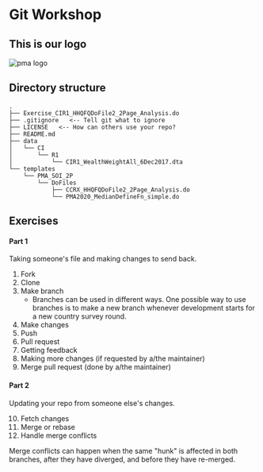# Git Workshop

## This is our logo
![pma logo](https://pma2020.org/sites/default/files/PMA2020FINALwtext.jpg)

## Directory structure
```
.
├── Exercise_CIR1_HHQFQDoFile2_2Page_Analysis.do
├── .gitignore   <-- Tell git what to ignore
├── LICENSE   <-- How can others use your repo?
├── README.md
├── data
│   └── CI
│       └── R1
│           └── CIR1_WealthWeightAll_6Dec2017.dta
└── templates
    └── PMA_SOI_2P
        └── DoFiles
            ├── CCRX_HHQFQDoFile2_2Page_Analysis.do
            └── PMA2020_MedianDefineFn_simple.do
```

## Exercises 

<!---
### Use Case 1 - Personal Repo
- Personal changes over time; saving (interactive)
  - Init repo.
  - Add; commit.
  - Remove; commit.
  - Add/remove file
  - Add/remove hunks
- Testing things out
  - Create branch; try stuff out; go back
- Reset to specific commits
  - Must be a branch from most recent work.

### Use Case 2 - Collaboration
--->

#### Part 1
Taking someone's file and making changes to send back. 
  1. Fork
  2. Clone
  3. Make branch
     - Branches can be used in 
different ways. One possible way to use branches is to make a new branch 
whenever development starts for a new country survey round.
  4. Make changes
  5. Push
  6. Pull request
  7. Getting feedback
  8. Making more changes (if requested by a/the maintainer)
  9. Merge pull request (done by a/the maintainer)

#### Part 2
Updating your repo from someone else's changes.

  10. Fetch changes
  11. Merge or rebase
  12. Handle merge conflicts

Merge conflicts can happen when the same "hunk" is affected in both branches, after 
    they have diverged, and before they have re-merged.

